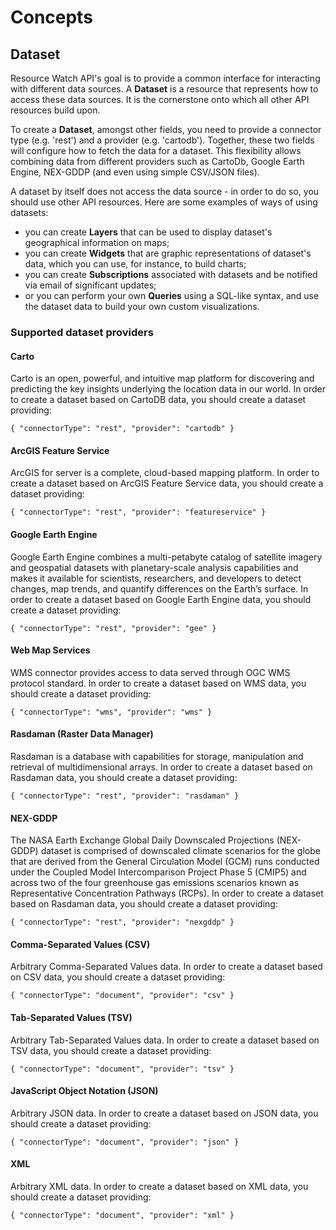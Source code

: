 # Concepts

## Dataset

Resource Watch API's goal is to provide a common interface for interacting with different data sources. A **Dataset** is a resource that represents how to access these data sources. It is the cornerstone onto which all other API resources build upon.

To create a **Dataset**, amongst other fields, you need to provide a connector type (e.g. 'rest') and a provider (e.g. 'cartodb'). Together, these two fields will configure how to fetch the data for a dataset. This flexibility allows combining data from different providers such as CartoDb, Google Earth Engine, NEX-GDDP (and even using simple CSV/JSON files).

A dataset by itself does not access the data source - in order to do so, you should use other API resources. Here are some examples of ways of using datasets:

* you can create **Layers** that can be used to display dataset's geographical information on maps;
* you can create **Widgets** that are graphic representations of dataset's data, which you can use, for instance, to build charts;
* you can create **Subscriptions** associated with datasets and be notified via email of significant updates;
* or you can perform your own **Queries** using a SQL-like syntax, and use the dataset data to build your own custom visualizations.

### Supported dataset providers

#### Carto

Carto is an open, powerful, and intuitive map platform for discovering and predicting the key insights underlying the location data in our world. In order to create a dataset based on CartoDB data, you should create a dataset providing:

`{ "connectorType": "rest", "provider": "cartodb" }`

#### ArcGIS Feature Service

ArcGIS for server is a complete, cloud-based mapping platform. In order to create a dataset based on ArcGIS Feature Service data, you should create a dataset providing:

`{ "connectorType": "rest", "provider": "featureservice" }`

#### Google Earth Engine

Google Earth Engine combines a multi-petabyte catalog of satellite imagery and geospatial datasets with planetary-scale analysis capabilities and makes it available for scientists, researchers, and developers to detect changes, map trends, and quantify differences on the Earth’s surface. In order to create a dataset based on Google Earth Engine data, you should create a dataset providing:

`{ "connectorType": "rest", "provider": "gee" }`

#### Web Map Services

WMS connector provides access to data served through OGC WMS protocol standard. In order to create a dataset based on WMS data, you should create a dataset providing:

`{ "connectorType": "wms", "provider": "wms" }`

#### Rasdaman (Raster Data Manager)

Rasdaman is a database with capabilities for storage, manipulation and retrieval of multidimensional arrays. In order to create a dataset based on Rasdaman data, you should create a dataset providing:

`{ "connectorType": "rest", "provider": "rasdaman" }`

#### NEX-GDDP

The NASA Earth Exchange Global Daily Downscaled Projections (NEX-GDDP) dataset is comprised of downscaled climate scenarios for the globe that are derived from the General Circulation Model (GCM) runs conducted under the Coupled Model Intercomparison Project Phase 5 (CMIP5) and across two of the four greenhouse gas emissions scenarios known as Representative Concentration Pathways (RCPs). In order to create a dataset based on Rasdaman data, you should create a dataset providing:

`{ "connectorType": "rest", "provider": "nexgddp" }`

#### Comma-Separated Values (CSV)

Arbitrary Comma-Separated Values data. In order to create a dataset based on CSV data, you should create a dataset providing:

`{ "connectorType": "document", "provider": "csv" }`

#### Tab-Separated Values (TSV)

Arbitrary Tab-Separated Values data. In order to create a dataset based on TSV data, you should create a dataset providing:

`{ "connectorType": "document", "provider": "tsv" }`

#### JavaScript Object Notation (JSON)

Arbitrary JSON data. In order to create a dataset based on JSON data, you should create a dataset providing:

`{ "connectorType": "document", "provider": "json" }`

#### XML

Arbitrary XML data. In order to create a dataset based on XML data, you should create a dataset providing:

`{ "connectorType": "document", "provider": "xml" }`
